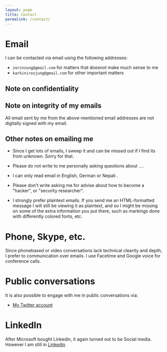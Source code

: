 ```yaml
---
layout: page
title: Contact
permalink: /contact/
---
```


Email
======

I can be contacted via email using the following addresses:

* `zorinzung@gmail.com` for matters that doesnot make much sense to me
* `karkinirozjung@gmail.com` for other important matters

Note on confidentiality
------------------------


Note on integrity of my emails
-------------------------------

All email sent by me from the above-mentioned email addresses are not 
digitally signed with my email.

Other notes on emailing me
---------------------------

* Since I get lots of emails, I sweep it and can be missed out if I find its from unknown. Sorry for that. 

* Please do not write to me personally asking questions about ....

* I can only read email in English, German or Nepali .

* Please don't write asking me for advise about how to become a "hacker", or
"security researcher".

* I strongly prefer plaintext emails. If you send me an HTML-formatted message I
will still be viewing it as plaintext, and so I might be missing on some of the
extra information you put there, such as markings done with differently colored
fonts, etc.


Phone, Skype, etc.
===================

Since phonebased or video conversations lack technical clearity and depth, I prefer to communication over emails. I use Facetime and Google voice for conference calls.



Public conversations
=====================

It is also possible to engage with me in public conversations via:

* [My Twitter account](https://twitter.com/nirozkarki/)


LinkedIn
===================

After Microsoft bought Linkedin, it again turned out to be Social media. However I am still in [Linkedin](https://www.linkedin.com/in/nirozjung/)
